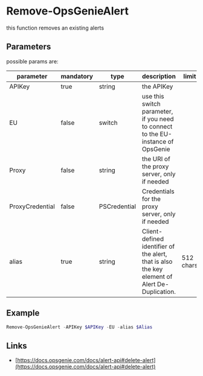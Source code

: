 ﻿# Remove-OpsGenieAlert

this function removes an existing alerts

## Parameters

possible params are:

parameter | mandatory | type | description | limit
---|---|---|---|---
APIKey | true | string | the APIKey
EU | false | switch | use this switch parameter, if you need to connect to the EU-instance of OpsGenie
Proxy | false | string | the URI of the proxy server, only if needed
ProxyCredential | false | PSCredential | Credentials for the proxy server, only if needed
alias | true | string | Client-defined identifier of the alert, that is also the key element of Alert De-Duplication.|512 chars

## Example

```PowerShell
Remove-OpsGenieAlert -APIKey $APIKey -EU -alias $Alias
```

## Links

- [https://docs.opsgenie.com/docs/alert-api#delete-alert](https://docs.opsgenie.com/docs/alert-api#delete-alert)
